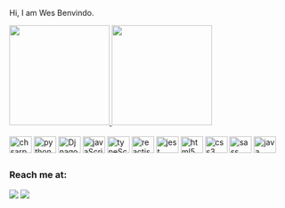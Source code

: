 Hi, I am Wes Benvindo.


<div>
<a href="https://github.com/wesAlves">
<img height="180em" src="https://github-readme-stats.vercel.app/api?username=wesAlves&show_icons=true&theme=vue-dark" />
<img height="180em" src="https://github-readme-stats.vercel.app/api/top-langs/?username=wesAlves&layout=compact&theme=vue-dark" /></a>
</div>

<br>

<div style="display:inline_block">
<img alt="chsarp logo" align="center" height="30" width="40" src="https://cdn.jsdelivr.net/gh/devicons/devicon/icons/csharp/csharp-plain.svg" />
<img alt="python logo" align="center" height="30" width="40" src="https://cdn.jsdelivr.net/gh/devicons/devicon/icons/python/python-plain.svg" />
<img alt="Djnago logo" align="center" height="30" width="40" src="https://cdn.jsdelivr.net/gh/devicons/devicon/icons/django/django-plain.svg" />
<img alt="javaScript logo" align="center" height="30" width="40" src="https://cdn.jsdelivr.net/gh/devicons/devicon/icons/javascript/javascript-plain.svg" />
<img alt="typeScript logo" align="center" height="30" width="40" src="https://cdn.jsdelivr.net/gh/devicons/devicon/icons/typescript/typescript-plain.svg" />
<img alt="reactjs logo" align="center" height="30" width="40" src="https://cdn.jsdelivr.net/gh/devicons/devicon/icons/react/react-original.svg" />
<img  alt="jest logo" align="center" height="30" width="40"  src="https://cdn.jsdelivr.net/gh/devicons/devicon/icons/jest/jest-plain.svg" />
<img alt="html5 logo" align="center" height="30" width="40" src="https://cdn.jsdelivr.net/gh/devicons/devicon/icons/html5/html5-plain.svg" />
<img alt="css3 logo" align="center" height="30" width="40" src="https://cdn.jsdelivr.net/gh/devicons/devicon/icons/css3/css3-plain.svg" />
<img alt="sass logo" align="center" height="30" width="40" src="https://cdn.jsdelivr.net/gh/devicons/devicon/icons/sass/sass-original.svg" />
<img alt="java logo" align="center" height="30" width="40" src="https://cdn.jsdelivr.net/gh/devicons/devicon/icons/java/java-plain.svg" />

</div>

## 
### Reach me at:
<a target="_blank" href="www.linkedin.com/in/wes-benvindo-6b11216b"><img src="https://img.shields.io/badge/LinkedIn-0077B5?style=for-the-badge&logo=linkedin&logoColor=white" /></a>
<a target="_blank" href="mailto:wal2.designer@gmail.com"><img src="https://img.shields.io/badge/Gmail-D14836?style=for-the-badge&logo=gmail&logoColor=white" /></a>
